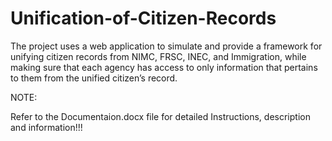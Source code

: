 # Unification-of-Citizen-Records
The project uses a web application to simulate and provide a framework for unifying citizen records from NIMC, FRSC, INEC, and Immigration, while making sure that each agency has access to only information that pertains to them from the unified citizen’s record.  

NOTE:

Refer to the Documentaion.docx file for detailed Instructions, description and information!!!
